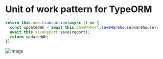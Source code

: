 # Unit of work pattern for TypeORM

```typescript
return this.uow.transaction(async () => {
  const updatedWh = await this.saveWhPort.saveWarehouse(warehouse);
  await this.saveReport.save(report);
  return updatedWh;
});
```

![image](https://github.com/zhuravlevma/prisma-unit-of-work/assets/44276887/6ebd10bd-fd88-42cb-8c7c-71a162283e04)
